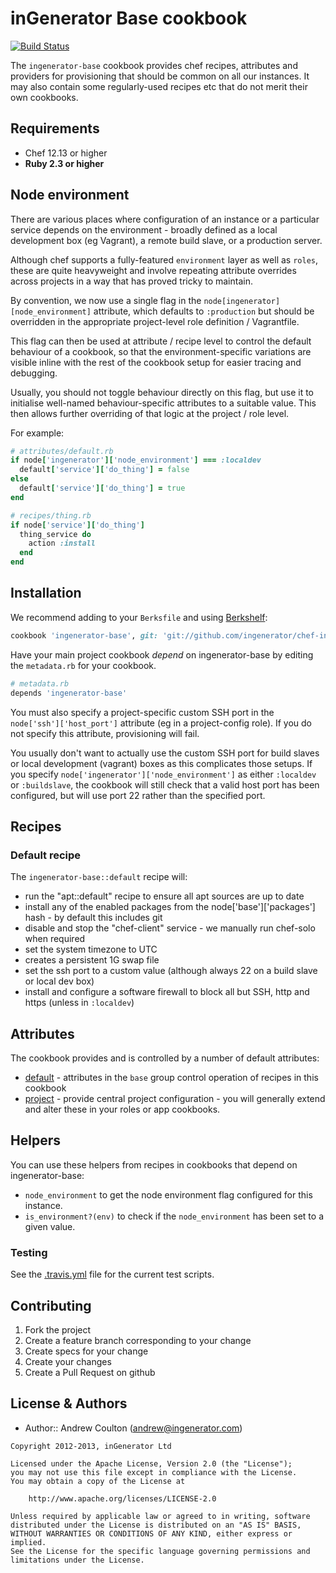inGenerator Base cookbook
=================================
[![Build Status](https://travis-ci.org/ingenerator/chef-ingenerator-base.png?branch=master)](https://travis-ci.org/ingenerator/chef-ingenerator-base)

The `ingenerator-base` cookbook provides chef recipes, attributes and providers for 
provisioning that should be common on all our instances. It may also contain some 
regularly-used recipes etc that do not merit their own cookbooks.

Requirements
------------
- Chef 12.13 or higher
- **Ruby 2.3 or higher**

Node environment
----------------
There are various places where configuration of an instance or a particular service depends on the
environment - broadly defined as a local development box (eg Vagrant), a remote build slave, or a
production server.

Although chef supports a fully-featured `environment` layer as well as `roles`, these are quite
heavyweight and involve repeating attribute overrides across projects in a way that has proved
tricky to maintain.

By convention, we now use a single flag in the `node[ingenerator][node_environment]` attribute, which
defaults to `:production` but should be overridden in the appropriate project-level role definition
/ Vagrantfile.

This flag can then be used at attribute / recipe level to control the default behaviour of a cookbook,
so that the environment-specific variations are visible inline with the rest of the cookbook setup
for easier tracing and debugging.

Usually, you should not toggle behaviour directly on this flag, but use it to initialise well-named
behaviour-specific attributes to a suitable value. This then allows further overriding of that logic
at the project / role level.

For example:

```ruby
# attributes/default.rb
if node['ingenerator']['node_environment'] === :localdev
  default['service']['do_thing'] = false
else
  default['service']['do_thing'] = true
end

# recipes/thing.rb
if node['service']['do_thing']
  thing_service do
    action :install
  end
end
```


Installation
------------
We recommend adding to your `Berksfile` and using [Berkshelf](http://berkshelf.com/):

```ruby
cookbook 'ingenerator-base', git: 'git://github.com/ingenerator/chef-ingenerator-base', branch: 'master'
```

Have your main project cookbook *depend* on ingenerator-base by editing the `metadata.rb` for your cookbook.

```ruby
# metadata.rb
depends 'ingenerator-base'
```

You must also specify a project-specific custom SSH port in the `node['ssh']['host_port']` attribute (eg
in a project-config role). If you do not specify this attribute, provisioning will fail.

You usually don't want to actually use the custom SSH port for build slaves or local development (vagrant)
boxes as this complicates those setups. If you specify `node['ingenerator']['node_environment']` as either
`:localdev` or `:buildslave`, the cookbook will still check that a valid host port has been configured,
but will use port 22 rather than the specified port.

Recipes
-------

### Default recipe
The `ingenerator-base::default` recipe will:

* run the "apt::default" recipe to ensure all apt sources are up to date
* install any of the enabled packages from the node['base']['packages'] hash - by default this includes git
* disable and stop the "chef-client" service - we manually run chef-solo when required
* set the system timezone to UTC
* creates a persistent 1G swap file
* set the ssh port to a custom value (although always 22 on a build slave or local dev box)
* install and configure a software firewall to block all but SSH, http and https (unless in `:localdev`)

Attributes
----------

The cookbook provides and is controlled by a number of default attributes:

* [default](attributes/default.rb) - attributes in the `base` group control operation of recipes in this cookbook
* [project](attributes/project.rb) - provide central project configuration - you will generally extend and alter these
  in your roles or app cookbooks.
  
Helpers
-------

You can use these helpers from recipes in cookbooks that depend on ingenerator-base:

* `node_environment` to get the node environment flag configured for this instance.
* `is_environment?(env)` to check if the `node_environment` has been set to a given value.

### Testing
See the [.travis.yml](.travis.yml) file for the current test scripts.

Contributing
------------
1. Fork the project
2. Create a feature branch corresponding to your change
3. Create specs for your change
4. Create your changes
4. Create a Pull Request on github

License & Authors
-----------------
- Author:: Andrew Coulton (andrew@ingenerator.com)

```text
Copyright 2012-2013, inGenerator Ltd

Licensed under the Apache License, Version 2.0 (the "License");
you may not use this file except in compliance with the License.
You may obtain a copy of the License at

    http://www.apache.org/licenses/LICENSE-2.0

Unless required by applicable law or agreed to in writing, software
distributed under the License is distributed on an "AS IS" BASIS,
WITHOUT WARRANTIES OR CONDITIONS OF ANY KIND, either express or implied.
See the License for the specific language governing permissions and
limitations under the License.
```
